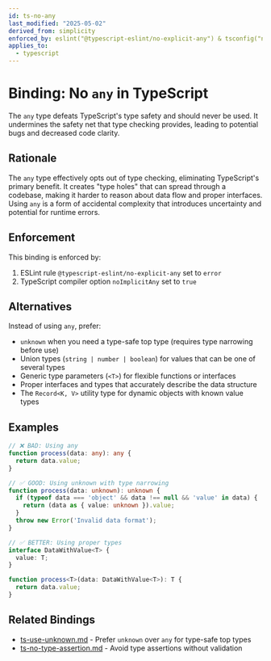 ```yaml
---
id: ts-no-any
last_modified: "2025-05-02"
derived_from: simplicity
enforced_by: eslint("@typescript-eslint/no-explicit-any") & tsconfig("noImplicitAny")
applies_to:
  - typescript
---
```


# Binding: No `any` in TypeScript

The `any` type defeats TypeScript's type safety and should never be used. It undermines the safety net that type checking provides, leading to potential bugs and decreased code clarity.

## Rationale

The `any` type effectively opts out of type checking, eliminating TypeScript's primary benefit. It creates "type holes" that can spread through a codebase, making it harder to reason about data flow and proper interfaces. Using `any` is a form of accidental complexity that introduces uncertainty and potential for runtime errors.

## Enforcement

This binding is enforced by:

1. ESLint rule `@typescript-eslint/no-explicit-any` set to `error`
2. TypeScript compiler option `noImplicitAny` set to `true`

## Alternatives

Instead of using `any`, prefer:

- `unknown` when you need a type-safe top type (requires type narrowing before use)
- Union types (`string | number | boolean`) for values that can be one of several types
- Generic type parameters (`<T>`) for flexible functions or interfaces
- Proper interfaces and types that accurately describe the data structure
- The `Record<K, V>` utility type for dynamic objects with known value types

## Examples

```typescript
// ❌ BAD: Using any
function process(data: any): any {
  return data.value;
}

// ✅ GOOD: Using unknown with type narrowing
function process(data: unknown): unknown {
  if (typeof data === 'object' && data !== null && 'value' in data) {
    return (data as { value: unknown }).value;
  }
  throw new Error('Invalid data format');
}

// ✅ BETTER: Using proper types
interface DataWithValue<T> {
  value: T;
}

function process<T>(data: DataWithValue<T>): T {
  return data.value;
}
```

## Related Bindings

- [ts-use-unknown.md](./ts-use-unknown.md) - Prefer `unknown` over `any` for type-safe top types
- [ts-no-type-assertion.md](./ts-no-type-assertion.md) - Avoid type assertions without validation
